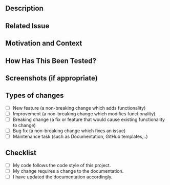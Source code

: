 ## Description

<!--- Describe your changes in detail -->

## Related Issue

<!--- This project only accepts pull requests related to open issues -->
<!--- If suggesting a new feature or change, please discuss it in an issue first
-->
<!--- If fixing a bug, there should be an issue describing it with steps to
reproduce -->
<!--- Please link to the issue here: -->

## Motivation and Context
<!--- Why is this change required? What problem does it solve? -->

## How Has This Been Tested?
<!--- Please describe in detail how you tested your changes. -->
<!--- Include details of your testing environment, and the tests you ran to -->
<!--- see how your change affects other areas of the code, etc. -->

## Screenshots (if appropriate)

## Types of changes

<!--- What types of changes does your code introduce? Put an `x` in all the
boxes that apply: -->

- [ ] New feature (a non-breaking change which adds functionality)
- [ ] Improvement (a non-breaking change which modifies functionality)
- [ ] Breaking change (a fix or feature that would cause existing functionality to
  change)
- [ ] Bug fix (a non-breaking change which fixes an issue)
- [ ] Maintenance task (such as Documentation, GitHub templates,..)

## Checklist

<!--- Go over all the following points, and put an `x` in all the boxes that
apply. -->
<!--- If you're unsure about any of these, don't hesitate to ask. We're here to
help! -->

- [ ] My code follows the code style of this project.
- [ ] My change requires a change to the documentation.
- [ ] I have updated the documentation accordingly.
